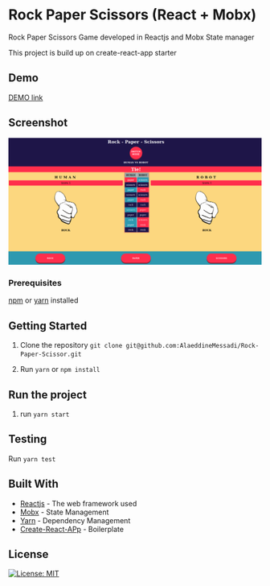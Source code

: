 # Rock Paper Scissors (React + Mobx)
Rock Paper Scissors Game developed in Reactjs and Mobx State manager

This project is build up on create-react-app starter

## Demo

[DEMO link](https://build-ywlgjffksz.now.sh)

## Screenshot
![Screenshot for Rock Paper Scissors](https://raw.githubusercontent.com/AlaeddineMessadi/Rock-Paper-Scissor/master/public/screenshot.png)

### Prerequisites
[npm](https://www.npmjs.com/get-npm) or [yarn](https://yarnpkg.com/en/docs/install) installed

## Getting Started
1. Clone the repository
`git clone git@github.com:AlaeddineMessadi/Rock-Paper-Scissor.git`

2. Run `yarn` or `npm install`


## Run the project 
1. run `yarn start`

## Testing

Run `yarn test`

## Built With
* [Reactjs](https://reactjs.org/) - The web framework used
* [Mobx](http://mobx.js.org) - State Management
* [Yarn](https://yarnpkg.com/) - Dependency Management
* [Create-React-APp](https://reactjs.org/docs/create-a-new-react-app.html) - Boilerplate

## License
[![License: MIT](https://img.shields.io/badge/License-MIT-yellow.svg)](https://opensource.org/licenses/MIT)